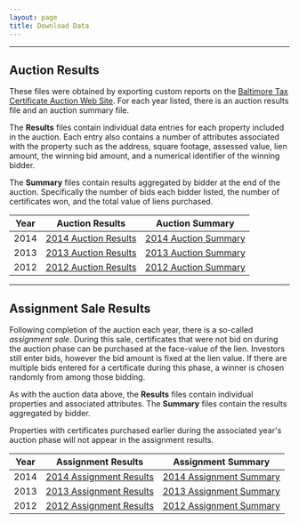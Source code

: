```yaml
---
layout: page
title: Download Data
---
```


---
## Auction Results

These files were obtained by exporting custom reports on the [Baltimore Tax Certificate Auction Web Site](http://www.bidbaltimore.com).  For each year listed, there is an auction results file and an auction summary file.  

The **Results** files contain individual data entries for each property included in the auction.  Each entry also contains a number of attributes associated with the property such as the address, square footage, assessed value, lien amount, the winning bid amount, and a numerical identifier of the winning bidder.

The **Summary** files contain results aggregated by bidder at the end of the auction.  Specifically the number of bids each bidder listed, the number of certificates won, and the total value of liens purchased.

<table>
	<thead>
		<tr>
			<th>Year</th>
			<th>Auction Results</th>
			<th>Auction Summary</th>
		</tr>
	</thead>
	<tbody align="center">
		<tr>
			<td>2014</td>
			<td><a href="/public/data/2014AuctionResults.csv">2014 Auction Results</a></td>
			<td><a href="/public/data/2014AuctionSummary.csv">2014 Auction Summary</a></td>
		</tr>
		<tr>
			<td>2013</td>
			<td><a href="/public/data/2013AuctionResults.csv">2013 Auction Results</a></td>
			<td><a href="/public/data/2013AuctionSummary.csv">2013 Auction Summary</a></td>
		</tr>
		<tr>
			<td>2012</td>
			<td><a href="/public/data/2013AuctionResults.csv">2012 Auction Results</a></td>
			<td><a href="/public/data/2013AuctionSummary.csv">2012 Auction Summary</a></td>
		</tr>		
	</tbody>
</table>

---

## Assignment Sale Results

Following completion of the auction each year, there is a so-called *assignment sale*.  During this sale, certificates that were not bid on during the auction phase can be purchased at the face-value of the lien.  Investors still enter bids, however the bid amount is fixed at the lien value.  If there are multiple bids entered for a certificate during this phase, a winner is chosen randomly from among those bidding.

As with the auction data above, the **Results** files contain individual properties and associated attributes.  The **Summary** files contain the results aggregated by bidder.

Properties with certificates purchased earlier during the associated year's auction phase will not appear in the assignment results.

<table>
	<thead>
		<tr>
			<th>Year</th>
			<th>Assignment Results</th>
			<th>Assignment Summary</th>
		</tr>
	</thead>
	<tbody align="center">
		<tr>
			<td>2014</td>
			<td><a href="/public/data/2014AssignmentResults.csv">2014 Assignment Results</a></td>
			<td><a href="/public/data/2014AssignmentSummary.csv">2014 Assignment Summary</a></td>
		</tr>
		<tr>
			<td>2013</td>
			<td><a href="/public/data/2013AssignmentResults.csv">2013 Assignment Results</a></td>
			<td><a href="/public/data/2013AssignmentSummary.csv">2013 Assignment Summary</a></td>
		</tr>
		<tr>
		<tr>
			<td>2012</td>
			<td><a href="/public/data/2014AssignmentResults.csv">2012 Assignment Results</a></td>
			<td><a href="/public/data/2014AssignmentSummary.csv">2012 Assignment Summary</a></td>
		</tr>	
	</tbody>
</table>